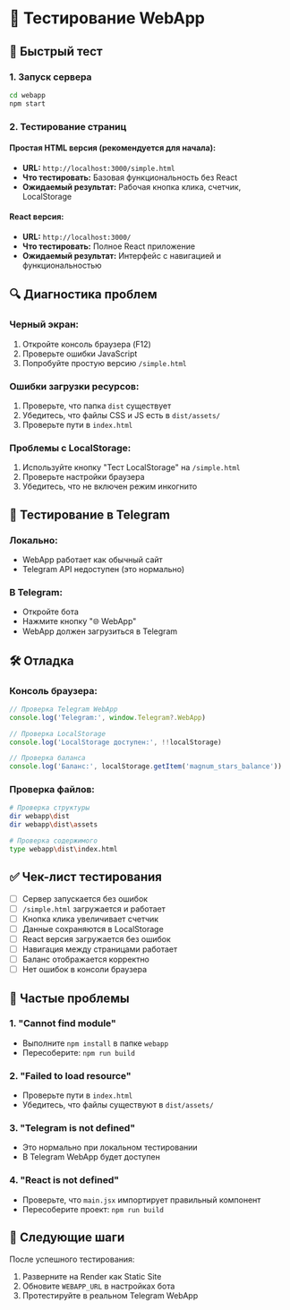 # 🧪 Тестирование WebApp

## 🚀 Быстрый тест

### 1. Запуск сервера
```bash
cd webapp
npm start
```

### 2. Тестирование страниц

#### **Простая HTML версия (рекомендуется для начала):**
- **URL:** `http://localhost:3000/simple.html`
- **Что тестировать:** Базовая функциональность без React
- **Ожидаемый результат:** Рабочая кнопка клика, счетчик, LocalStorage

#### **React версия:**
- **URL:** `http://localhost:3000/`
- **Что тестировать:** Полное React приложение
- **Ожидаемый результат:** Интерфейс с навигацией и функциональностью

## 🔍 Диагностика проблем

### **Черный экран:**
1. Откройте консоль браузера (F12)
2. Проверьте ошибки JavaScript
3. Попробуйте простую версию `/simple.html`

### **Ошибки загрузки ресурсов:**
1. Проверьте, что папка `dist` существует
2. Убедитесь, что файлы CSS и JS есть в `dist/assets/`
3. Проверьте пути в `index.html`

### **Проблемы с LocalStorage:**
1. Используйте кнопку "Тест LocalStorage" на `/simple.html`
2. Проверьте настройки браузера
3. Убедитесь, что не включен режим инкогнито

## 📱 Тестирование в Telegram

### **Локально:**
- WebApp работает как обычный сайт
- Telegram API недоступен (это нормально)

### **В Telegram:**
- Откройте бота
- Нажмите кнопку "🌐 WebApp"
- WebApp должен загрузиться в Telegram

## 🛠 Отладка

### **Консоль браузера:**
```javascript
// Проверка Telegram WebApp
console.log('Telegram:', window.Telegram?.WebApp)

// Проверка LocalStorage
console.log('LocalStorage доступен:', !!localStorage)

// Проверка баланса
console.log('Баланс:', localStorage.getItem('magnum_stars_balance'))
```

### **Проверка файлов:**
```bash
# Проверка структуры
dir webapp\dist
dir webapp\dist\assets

# Проверка содержимого
type webapp\dist\index.html
```

## ✅ Чек-лист тестирования

- [ ] Сервер запускается без ошибок
- [ ] `/simple.html` загружается и работает
- [ ] Кнопка клика увеличивает счетчик
- [ ] Данные сохраняются в LocalStorage
- [ ] React версия загружается без ошибок
- [ ] Навигация между страницами работает
- [ ] Баланс отображается корректно
- [ ] Нет ошибок в консоли браузера

## 🚨 Частые проблемы

### **1. "Cannot find module"**
- Выполните `npm install` в папке `webapp`
- Пересоберите: `npm run build`

### **2. "Failed to load resource"**
- Проверьте пути в `index.html`
- Убедитесь, что файлы существуют в `dist/assets/`

### **3. "Telegram is not defined"**
- Это нормально при локальном тестировании
- В Telegram WebApp будет доступен

### **4. "React is not defined"**
- Проверьте, что `main.jsx` импортирует правильный компонент
- Пересоберите проект: `npm run build`

## 🎯 Следующие шаги

После успешного тестирования:
1. Разверните на Render как Static Site
2. Обновите `WEBAPP_URL` в настройках бота
3. Протестируйте в реальном Telegram WebApp

